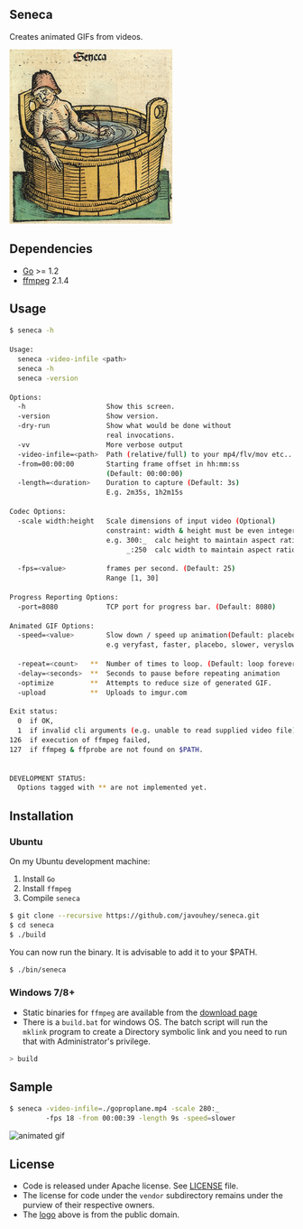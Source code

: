 ## Seneca 

Creates animated GIFs from videos.

<img src="logo.png" width="289" height="309" alt="seneca animated gif logo"/>

## Dependencies

* [Go](http://golang.org/) >= 1.2
* [ffmpeg](http://www.ffmpeg.org/) 2.1.4

## Usage

```bash
$ seneca -h

Usage:
  seneca -video-infile <path>
  seneca -h
  seneca -version

Options:
  -h                    Show this screen.
  -version              Show version.
  -dry-run              Show what would be done without
                        real invocations.
  -vv                   More verbose output
  -video-infile=<path>  Path (relative/full) to your mp4/flv/mov etc..
  -from=00:00:00        Starting frame offset in hh:mm:ss
                        (Default: 00:00:00)
  -length=<duration>    Duration to capture (Default: 3s) 
                        E.g. 2m35s, 1h2m15s

Codec Options:
  -scale width:height   Scale dimensions of input video (Optional)
                        constraint: width & height must be even integers
                        e.g. 300:_  calc height to maintain aspect ratio
                             _:250  calc width to maintain aspect ratio.

  -fps=<value>          frames per second. (Default: 25)
                        Range [1, 30]

Progress Reporting Options:
  -port=8080            TCP port for progress bar. (Default: 8080)

Animated GIF Options:
  -speed=<value>        Slow down / speed up animation(Default: placebo)
                        e.g veryfast, faster, placebo, slower, veryslow

  -repeat=<count>   **  Number of times to loop. (Default: loop forever)
  -delay=<seconds>  **  Seconds to pause before repeating animation
  -optimize         **  Attempts to reduce size of generated GIF.
  -upload           **  Uploads to imgur.com

Exit status:
  0  if OK,
  1  if invalid cli arguments (e.g. unable to read supplied video file),
126  if execution of ffmpeg failed,
127  if ffmpeg & ffprobe are not found on $PATH.


DEVELOPMENT STATUS:
  Options tagged with ** are not implemented yet.
```

## Installation

### Ubuntu

On my Ubuntu development machine:

1. Install `Go`
2. Install `ffmpeg` 
3. Compile `seneca`

```bash
$ git clone --recursive https://github.com/javouhey/seneca.git
$ cd seneca
$ ./build
```

You can now run the binary. It is advisable to add it to your $PATH.

```bash
$ ./bin/seneca
```

### Windows 7/8+

* Static binaries for `ffmpeg` are available from the [download page](http://www.ffmpeg.org/download.html)
* There is a `build.bat` for windows OS. The batch script will run the `mklink` program to create a Directory symbolic link and you need to run that with Administrator's privilege.

```bash
> build
```

## Sample

```bash
$ seneca -video-infile=./goproplane.mp4 -scale 280:_
         -fps 18 -from 00:00:39 -length 9s -speed=slower
```
![animated gif](http://i.imgur.com/4VdXgx3.gif)

## License

* Code is released under Apache license. See [LICENSE][license] file.
* The license for code under the `vendor` subdirectory remains under the purview of their respective owners.
* The [logo](http://commons.wikimedia.org/wiki/File:Nuremberg_chronicles_f_105r_1.png) above is from the public domain.


[license]: https://github.com/javouhey/seneca/blob/master/LICENSE
